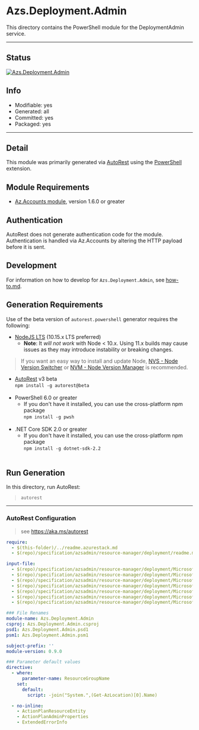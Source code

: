 <!-- region Generated -->
# Azs.Deployment.Admin
This directory contains the PowerShell module for the DeploymentAdmin service.

---
## Status
[![Azs.Deployment.Admin](https://img.shields.io/powershellgallery/v/Azs.Deployment.Admin.svg?style=flat-square&label=Azs.Deployment.Admin "Azs.Deployment.Admin")](https://www.powershellgallery.com/packages/Azs.Deployment.Admin/)

## Info
- Modifiable: yes
- Generated: all
- Committed: yes
- Packaged: yes

---
## Detail
This module was primarily generated via [AutoRest](https://github.com/Azure/autorest) using the [PowerShell](https://github.com/Azure/autorest.powershell) extension.

## Module Requirements
- [Az.Accounts module](https://www.powershellgallery.com/packages/Az.Accounts/), version 1.6.0 or greater

## Authentication
AutoRest does not generate authentication code for the module. Authentication is handled via Az.Accounts by altering the HTTP payload before it is sent.

## Development
For information on how to develop for `Azs.Deployment.Admin`, see [how-to.md](how-to.md).
<!-- endregion -->

## Generation Requirements
Use of the beta version of `autorest.powershell` generator requires the following:
- [NodeJS LTS](https://nodejs.org) (10.15.x LTS preferred)
  - **Note**: It *will not work* with Node < 10.x. Using 11.x builds may cause issues as they may introduce instability or breaking changes.
> If you want an easy way to install and update Node, [NVS - Node Version Switcher](../nodejs/installing-via-nvs.md) or [NVM - Node Version Manager](../nodejs/installing-via-nvm.md) is recommended.
- [AutoRest](https://aka.ms/autorest) v3 beta <br>`npm install -g autorest@beta`<br>&nbsp;
- PowerShell 6.0 or greater
  - If you don't have it installed, you can use the cross-platform npm package <br>`npm install -g pwsh`<br>&nbsp;
- .NET Core SDK 2.0 or greater
  - If you don't have it installed, you can use the cross-platform npm package <br>`npm install -g dotnet-sdk-2.2`<br>&nbsp;

## Run Generation
In this directory, run AutoRest:
> `autorest`

---
### AutoRest Configuration
> see https://aka.ms/autorest

``` yaml
require:
  - $(this-folder)/../readme.azurestack.md
  - $(repo)/specification/azsadmin/resource-manager/deployment/readme.md

input-file:
  - $(repo)/specification/azsadmin/resource-manager/deployment/Microsoft.Deployment.Admin/preview/2019-01-01/Deployment.json
  - $(repo)/specification/azsadmin/resource-manager/deployment/Microsoft.Deployment.Admin/preview/2019-01-01/ActionPlan.json
  - $(repo)/specification/azsadmin/resource-manager/deployment/Microsoft.Deployment.Admin/preview/2019-01-01/ActionPlanOperation.json
  - $(repo)/specification/azsadmin/resource-manager/deployment/Microsoft.Deployment.Admin/preview/2019-01-01/FileContainer.json
  - $(repo)/specification/azsadmin/resource-manager/deployment/Microsoft.Deployment.Admin/preview/2019-01-01/ProductDeployment.json
  - $(repo)/specification/azsadmin/resource-manager/deployment/Microsoft.Deployment.Admin/preview/2019-01-01/ProductPackage.json
  - $(repo)/specification/azsadmin/resource-manager/deployment/Microsoft.Deployment.Admin/preview/2019-01-01/ProductSecret.json

### File Renames 
module-name: Azs.Deployment.Admin 
csproj: Azs.Deployment.Admin.csproj 
psd1: Azs.Deployment.Admin.psd1 
psm1: Azs.Deployment.Admin.psm1

subject-prefix: ''
module-version: 0.9.0

### Parameter default values
directive:
  - where:
      parameter-name: ResourceGroupName
    set:
      default:
        script: -join("System.",(Get-AzLocation)[0].Name)

  - no-inline:
    - ActionPlanResourceEntity
    - ActionPlanAdminProperties
    - ExtendedErrorInfo

```
